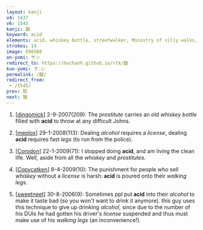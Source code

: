```yaml
---
layout: kanji
v4: 1437
v6: 1545
kanji: 酸
keyword: acid
elements: acid, whiskey bottle, streetwalker, Ministry of silly walks, John Cleese, license, elbow, human legs, walking legs
strokes: 14
image: E985B8
on-yomi: サン
redirect_to: https://hochanh.github.io/rtk/酸
kun-yomi: す.い
permalink: /酸/
redirect_from:
 - /1545/
prev: 配
next: 猶
---
```


1) [<a href="http://kanji.koohii.com/profile/dingomick">dingomick</a>] 2-9-2007(209): The <em>prostitute</em> carries an old <em>whiskey bottle</em> filled with <strong>acid</strong> to throw at any difficult Johns.

2) [<a href="http://kanji.koohii.com/profile/meolox">meolox</a>] 29-1-2008(113): Dealing <em>alcohol</em> requires a <em>license</em>, dealing<strong> acid</strong> requires fast <em>legs</em> (to run from the police).

3) [<a href="http://kanji.koohii.com/profile/Corodon">Corodon</a>] 22-1-2009(71): I stopped doing <strong>acid</strong>, and am living the clean life. Well, aside from all the <em>whiskey</em> and <em>prostitutes</em>.

4) [<a href="http://kanji.koohii.com/profile/Copycatken">Copycatken</a>] 8-4-2009(10): The punishment for people who sell <em>whiskey</em> without a <em>license</em> is harsh:<strong> acid</strong> is poured onto their <em>walking legs</em>.

5) [<a href="http://kanji.koohii.com/profile/sweetneet">sweetneet</a>] 30-8-2006(9): Sometimes ppl put<strong> acid</strong> into their <em>alcohol</em> to make it taste bad (so you won&#039;t want to drink it anymore). this guy uses this technique to give up drinking <em>alcohol</em>, since due to the number of his DUIs he had gotten his driver&#039;s <em>license</em> suspended and thus must make use of his <em>walking legs</em> (an inconvenience!).

